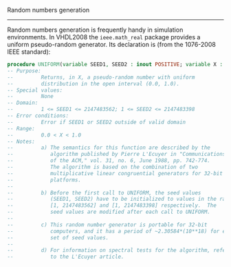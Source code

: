 <!--
Copyright © Telecom Paris
Copyright © Renaud Pacalet (renaud.pacalet@telecom-paris.fr)

This file must be used under the terms of the CeCILL. This source
file is licensed as described in the file COPYING, which you should
have received as part of this distribution. The terms are also
available at:
https://cecill.info/licences/Licence_CeCILL_V2.1-en.html
-->

Random numbers generation

---

Random numbers generation is frequently handy in simulation environments.
In VHDL2008 the `ieee.math_real` package provides a uniform pseudo-random generator.
Its declaration is (from the 1076-2008 IEEE standard):

```vhdl
procedure UNIFORM(variable SEED1, SEED2 : inout POSITIVE; variable X : out REAL);
-- Purpose:
--         Returns, in X, a pseudo-random number with uniform
--         distribution in the open interval (0.0, 1.0).
-- Special values:
--         None
-- Domain:
--         1 <= SEED1 <= 2147483562; 1 <= SEED2 <= 2147483398
-- Error conditions:
--         Error if SEED1 or SEED2 outside of valid domain
-- Range:
--         0.0 < X < 1.0
-- Notes:
--         a) The semantics for this function are described by the
--            algorithm published by Pierre L'Ecuyer in "Communications
--            of the ACM," vol. 31, no. 6, June 1988, pp. 742-774.
--            The algorithm is based on the combination of two
--            multiplicative linear congruential generators for 32-bit
--            platforms.
--
--         b) Before the first call to UNIFORM, the seed values
--            (SEED1, SEED2) have to be initialized to values in the range
--            [1, 2147483562] and [1, 2147483398] respectively.  The
--            seed values are modified after each call to UNIFORM.
--
--         c) This random number generator is portable for 32-bit
--            computers, and it has a period of ~2.30584*(10**18) for each
--            set of seed values.
--
--         d) For information on spectral tests for the algorithm, refer
--            to the L'Ecuyer article.
```

<!-- vim: set tabstop=4 softtabstop=4 shiftwidth=4 expandtab textwidth=0: -->
